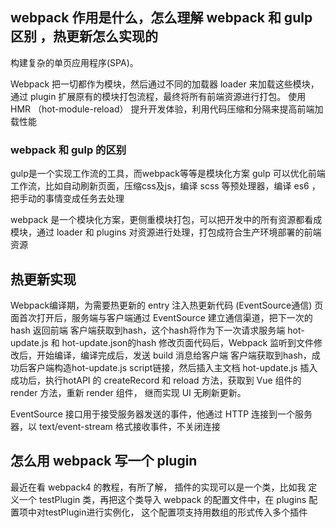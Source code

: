 ## webpack 作用是什么，怎么理解 webpack 和 gulp 区别 ，热更新怎么实现的

构建复杂的单页应用程序(SPA)。

Webpack 把一切都作为模块，然后通过不同的加载器 loader 来加载这些模块，通过 plugin 扩展原有的模块打包流程，最终将所有前端资源进行打包。
使用 HMR （hot-module-reload） 提升开发体验，利用代码压缩和分隔来提高前端加载性能


### webpack 和 gulp 的区别
gulp是一个实现工作流的工具，而webpack等等是模块化方案
gulp 可以优化前端工作流，比如自动刷新页面，压缩css及js，编译 scss 等预处理器，编译 es6 ，把手动的事情变成任务去处理

webpack 是一个模块化方案，更侧重模块打包，可以把开发中的所有资源都看成模块，通过 loader 和 plugins 对资源进行处理，打包成符合生产环境部署的前端资源

## 热更新实现
Webpack编译期，为需要热更新的 entry 注入热更新代码 (EventSource通信)
页面首次打开后，服务端与客户端通过 EventSource 建立通信渠道，把下一次的 hash 返回前端
客户端获取到hash，这个hash将作为下一次请求服务端 hot-update.js 和 hot-update.json的hash
修改页面代码后，Webpack 监听到文件修改后，开始编译，编译完成后，发送 build 消息给客户端
客户端获取到hash，成功后客户端构造hot-update.js script链接，然后插入主文档
hot-update.js 插入成功后，执行hotAPI 的 createRecord 和 reload 方法，获取到 Vue 组件的 render 方法，重新 render 组件， 继而实现 UI 无刷新更新。

EventSource 接口用于接受服务器发送的事件，他通过 HTTP 连接到一个服务器，以 text/event-stream 格式接收事件，不关闭连接

## 怎么用 webpack 写一个 plugin

最近在看 webpack4 的教程，有所了解，
插件的实现可以是一个类，比如我 定义一个 testPlugin 类，再把这个类导入 webpack 的配置文件中，在 plugins 配置项中对testPlugin进行实例化， 这个配置项支持用数组的形式传入多个插件